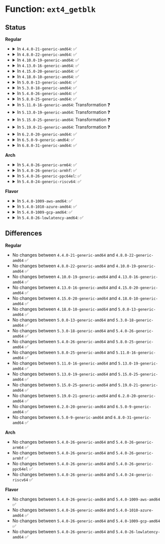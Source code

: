 # Function: <code>ext4_getblk</code>

## Status
<b>Regular</b>
<ul>
<li>
<details>
<summary>In <code>4.4.0-21-generic-amd64</code>: ✅</summary>

```c
struct buffer_head * ext4_getblk(handle_t * handle, struct inode * inode, ext4_lblk_t block, int map_flags)
```

```json
{
  "name": "ext4_getblk",
  "collision_type": "Unique Global",
  "inline_type": "No",
  "funcs": [
    {
      "addr": 18446744071581570576,
      "name": "ext4_getblk",
      "external": true,
      "loc": "fs/ext4/inode.c:755",
      "file": "fs/ext4/inode.c",
      "inline": "seen, unknown",
      "caller_inline": [],
      "caller_func": [
        "fs/ext4/inode.c:ext4_bread",
        "fs/ext4/namei.c:ext4_find_entry"
      ]
    }
  ],
  "symbols": [
    {
      "addr": 18446744071581570576,
      "name": "ext4_getblk",
      "section": ".text",
      "bind": "STB_GLOBAL",
      "size": 387
    }
  ]
}
```
</details>
</li>
<li>
<details>
<summary>In <code>4.8.0-22-generic-amd64</code>: ✅</summary>

```c
struct buffer_head * ext4_getblk(handle_t * handle, struct inode * inode, ext4_lblk_t block, int map_flags)
```

```json
{
  "name": "ext4_getblk",
  "collision_type": "Unique Global",
  "inline_type": "No",
  "funcs": [
    {
      "addr": 18446744071581756544,
      "name": "ext4_getblk",
      "external": true,
      "loc": "fs/ext4/inode.c:923",
      "file": "fs/ext4/inode.c",
      "inline": "seen, unknown",
      "caller_inline": [],
      "caller_func": [
        "fs/ext4/inode.c:ext4_bread",
        "fs/ext4/namei.c:ext4_find_entry"
      ]
    }
  ],
  "symbols": [
    {
      "addr": 18446744071581756544,
      "name": "ext4_getblk",
      "section": ".text",
      "bind": "STB_GLOBAL",
      "size": 394
    }
  ]
}
```
</details>
</li>
<li>
<details>
<summary>In <code>4.10.0-19-generic-amd64</code>: ✅</summary>

```c
struct buffer_head * ext4_getblk(handle_t * handle, struct inode * inode, ext4_lblk_t block, int map_flags)
```

```json
{
  "name": "ext4_getblk",
  "collision_type": "Unique Global",
  "inline_type": "No",
  "funcs": [
    {
      "addr": 18446744071581845360,
      "name": "ext4_getblk",
      "external": true,
      "loc": "fs/ext4/inode.c:937",
      "file": "fs/ext4/inode.c",
      "inline": "seen, unknown",
      "caller_inline": [],
      "caller_func": [
        "fs/ext4/inode.c:ext4_bread",
        "fs/ext4/namei.c:ext4_find_entry"
      ]
    }
  ],
  "symbols": [
    {
      "addr": 18446744071581845360,
      "name": "ext4_getblk",
      "section": ".text",
      "bind": "STB_GLOBAL",
      "size": 394
    }
  ]
}
```
</details>
</li>
<li>
<details>
<summary>In <code>4.13.0-16-generic-amd64</code>: ✅</summary>

```c
struct buffer_head * ext4_getblk(handle_t * handle, struct inode * inode, ext4_lblk_t block, int map_flags)
```

```json
{
  "name": "ext4_getblk",
  "collision_type": "Unique Global",
  "inline_type": "No",
  "funcs": [
    {
      "addr": 18446744071581994688,
      "name": "ext4_getblk",
      "external": true,
      "loc": "fs/ext4/inode.c:943",
      "file": "fs/ext4/inode.c",
      "inline": "seen, unknown",
      "caller_inline": [],
      "caller_func": [
        "fs/ext4/inode.c:ext4_bread_batch",
        "fs/ext4/inode.c:ext4_bread",
        "fs/ext4/xattr.c:ext4_xattr_set_entry"
      ]
    }
  ],
  "symbols": [
    {
      "addr": 18446744071581994688,
      "name": "ext4_getblk",
      "section": ".text",
      "bind": "STB_GLOBAL",
      "size": 392
    }
  ]
}
```
</details>
</li>
<li>
<details>
<summary>In <code>4.15.0-20-generic-amd64</code>: ✅</summary>

```c
struct buffer_head * ext4_getblk(handle_t * handle, struct inode * inode, ext4_lblk_t block, int map_flags)
```

```json
{
  "name": "ext4_getblk",
  "collision_type": "Unique Global",
  "inline_type": "No",
  "funcs": [
    {
      "addr": 18446744071582144624,
      "name": "ext4_getblk",
      "external": true,
      "loc": "fs/ext4/inode.c:953",
      "file": "fs/ext4/inode.c",
      "inline": "seen, unknown",
      "caller_inline": [],
      "caller_func": [
        "fs/ext4/inode.c:ext4_bread_batch",
        "fs/ext4/inode.c:ext4_bread",
        "fs/ext4/xattr.c:ext4_xattr_set_entry"
      ]
    }
  ],
  "symbols": [
    {
      "addr": 18446744071582144624,
      "name": "ext4_getblk",
      "section": ".text",
      "bind": "STB_GLOBAL",
      "size": 392
    }
  ]
}
```
</details>
</li>
<li>
<details>
<summary>In <code>4.18.0-10-generic-amd64</code>: ✅</summary>

```c
struct buffer_head * ext4_getblk(handle_t * handle, struct inode * inode, ext4_lblk_t block, int map_flags)
```

```json
{
  "name": "ext4_getblk",
  "collision_type": "Unique Global",
  "inline_type": "No",
  "funcs": [
    {
      "addr": 18446744071582333696,
      "name": "ext4_getblk",
      "external": true,
      "loc": "fs/ext4/inode.c:954",
      "file": "fs/ext4/inode.c",
      "inline": "seen, unknown",
      "caller_inline": [],
      "caller_func": [
        "fs/ext4/inode.c:ext4_bread_batch",
        "fs/ext4/inode.c:ext4_bread",
        "fs/ext4/xattr.c:ext4_xattr_inode_lookup_create"
      ]
    }
  ],
  "symbols": [
    {
      "addr": 18446744071582333696,
      "name": "ext4_getblk",
      "section": ".text",
      "bind": "STB_GLOBAL",
      "size": 398
    }
  ]
}
```
</details>
</li>
<li>
<details>
<summary>In <code>5.0.0-13-generic-amd64</code>: ✅</summary>

```c
struct buffer_head * ext4_getblk(handle_t * handle, struct inode * inode, ext4_lblk_t block, int map_flags)
```

```json
{
  "name": "ext4_getblk",
  "collision_type": "Unique Global",
  "inline_type": "No",
  "funcs": [
    {
      "addr": 18446744071582432320,
      "name": "ext4_getblk",
      "external": true,
      "loc": "fs/ext4/inode.c:954",
      "file": "fs/ext4/inode.c",
      "inline": "seen, unknown",
      "caller_inline": [],
      "caller_func": [
        "fs/ext4/inode.c:ext4_bread_batch",
        "fs/ext4/inode.c:ext4_bread",
        "fs/ext4/xattr.c:ext4_xattr_inode_lookup_create"
      ]
    }
  ],
  "symbols": [
    {
      "addr": 18446744071582432320,
      "name": "ext4_getblk",
      "section": ".text",
      "bind": "STB_GLOBAL",
      "size": 398
    }
  ]
}
```
</details>
</li>
<li>
<details>
<summary>In <code>5.3.0-18-generic-amd64</code>: ✅</summary>

```c
struct buffer_head * ext4_getblk(handle_t * handle, struct inode * inode, ext4_lblk_t block, int map_flags)
```

```json
{
  "name": "ext4_getblk",
  "collision_type": "Unique Global",
  "inline_type": "No",
  "funcs": [
    {
      "addr": 18446744071582601680,
      "name": "ext4_getblk",
      "external": true,
      "loc": "fs/ext4/inode.c:962",
      "file": "fs/ext4/inode.c",
      "inline": "seen, unknown",
      "caller_inline": [],
      "caller_func": [
        "fs/ext4/inode.c:ext4_bread_batch",
        "fs/ext4/inode.c:ext4_bread",
        "fs/ext4/xattr.c:ext4_xattr_inode_lookup_create"
      ]
    }
  ],
  "symbols": [
    {
      "addr": 18446744071582601680,
      "name": "ext4_getblk",
      "section": ".text",
      "bind": "STB_GLOBAL",
      "size": 419
    }
  ]
}
```
</details>
</li>
<li>
<details>
<summary>In <code>5.4.0-26-generic-amd64</code>: ✅</summary>

```c
struct buffer_head * ext4_getblk(handle_t * handle, struct inode * inode, ext4_lblk_t block, int map_flags)
```

```json
{
  "name": "ext4_getblk",
  "collision_type": "Unique Global",
  "inline_type": "No",
  "funcs": [
    {
      "addr": 18446744071582702432,
      "name": "ext4_getblk",
      "external": true,
      "loc": "fs/ext4/inode.c:971",
      "file": "fs/ext4/inode.c",
      "inline": "seen, unknown",
      "caller_inline": [],
      "caller_func": [
        "fs/ext4/inode.c:ext4_bread_batch",
        "fs/ext4/inode.c:ext4_bread",
        "fs/ext4/xattr.c:ext4_xattr_inode_lookup_create"
      ]
    }
  ],
  "symbols": [
    {
      "addr": 18446744071582702432,
      "name": "ext4_getblk",
      "section": ".text",
      "bind": "STB_GLOBAL",
      "size": 419
    }
  ]
}
```
</details>
</li>
<li>
<details>
<summary>In <code>5.8.0-25-generic-amd64</code>: ✅</summary>

```c
struct buffer_head * ext4_getblk(handle_t * handle, struct inode * inode, ext4_lblk_t block, int map_flags)
```

```json
{
  "name": "ext4_getblk",
  "collision_type": "Unique Global",
  "inline_type": "No",
  "funcs": [
    {
      "addr": 18446744071583013680,
      "name": "ext4_getblk",
      "external": true,
      "loc": "fs/ext4/inode.c:820",
      "file": "fs/ext4/inode.c",
      "inline": "seen, unknown",
      "caller_inline": [],
      "caller_func": [
        "fs/ext4/inode.c:ext4_bread_batch",
        "fs/ext4/inode.c:ext4_bread",
        "fs/ext4/xattr.c:ext4_xattr_inode_write"
      ]
    }
  ],
  "symbols": [
    {
      "addr": 18446744071583013680,
      "name": "ext4_getblk",
      "section": ".text",
      "bind": "STB_GLOBAL",
      "size": 419
    }
  ]
}
```
</details>
</li>
<li>
<details>
<summary>In <code>5.11.0-16-generic-amd64</code>: Transformation ❓</summary>

```c
struct buffer_head * ext4_getblk(handle_t * handle, struct inode * inode, ext4_lblk_t block, int map_flags)
```

```json
{
  "name": "ext4_getblk",
  "collision_type": "Unique Global",
  "inline_type": "No",
  "funcs": [
    {
      "addr": 0,
      "name": "ext4_getblk",
      "external": true,
      "loc": "fs/ext4/inode.c:834",
      "file": "fs/ext4/inode.c",
      "inline": "seen, unknown",
      "caller_inline": [],
      "caller_func": [
        "fs/ext4/inode.c:ext4_bread_batch",
        "fs/ext4/inode.c:ext4_bread",
        "fs/ext4/xattr.c:ext4_xattr_inode_write"
      ]
    }
  ],
  "symbols": [
    {
      "addr": 18446744071591347151,
      "name": "ext4_getblk.cold",
      "section": ".text",
      "bind": "STB_LOCAL",
      "size": 120
    },
    {
      "addr": 18446744071583088976,
      "name": "ext4_getblk",
      "section": ".text",
      "bind": "STB_GLOBAL",
      "size": 466
    }
  ]
}
```
</details>
</li>
<li>
<details>
<summary>In <code>5.13.0-19-generic-amd64</code>: Transformation ❓</summary>

```c
struct buffer_head * ext4_getblk(handle_t * handle, struct inode * inode, ext4_lblk_t block, int map_flags)
```

```json
{
  "name": "ext4_getblk",
  "collision_type": "Unique Global",
  "inline_type": "No",
  "funcs": [
    {
      "addr": 0,
      "name": "ext4_getblk",
      "external": true,
      "loc": "fs/ext4/inode.c:835",
      "file": "fs/ext4/inode.c",
      "inline": "seen, unknown",
      "caller_inline": [],
      "caller_func": [
        "fs/ext4/inode.c:ext4_bread_batch",
        "fs/ext4/inode.c:ext4_bread",
        "fs/ext4/xattr.c:ext4_xattr_inode_write"
      ]
    }
  ],
  "symbols": [
    {
      "addr": 18446744071591289978,
      "name": "ext4_getblk.cold",
      "section": ".text",
      "bind": "STB_LOCAL",
      "size": 120
    },
    {
      "addr": 18446744071583113936,
      "name": "ext4_getblk",
      "section": ".text",
      "bind": "STB_GLOBAL",
      "size": 465
    }
  ]
}
```
</details>
</li>
<li>
<details>
<summary>In <code>5.15.0-25-generic-amd64</code>: Transformation ❓</summary>

```c
struct buffer_head * ext4_getblk(handle_t * handle, struct inode * inode, ext4_lblk_t block, int map_flags)
```

```json
{
  "name": "ext4_getblk",
  "collision_type": "Unique Global",
  "inline_type": "No",
  "funcs": [
    {
      "addr": 0,
      "name": "ext4_getblk",
      "external": true,
      "loc": "fs/ext4/inode.c:835",
      "file": "fs/ext4/inode.c",
      "inline": "seen, unknown",
      "caller_inline": [],
      "caller_func": [
        "fs/ext4/inode.c:ext4_bread_batch",
        "fs/ext4/inode.c:ext4_bread",
        "fs/ext4/xattr.c:ext4_xattr_inode_write"
      ]
    }
  ],
  "symbols": [
    {
      "addr": 18446744071592258798,
      "name": "ext4_getblk.cold",
      "section": ".text",
      "bind": "STB_LOCAL",
      "size": 120
    },
    {
      "addr": 18446744071583453360,
      "name": "ext4_getblk",
      "section": ".text",
      "bind": "STB_GLOBAL",
      "size": 475
    }
  ]
}
```
</details>
</li>
<li>
<details>
<summary>In <code>5.19.0-21-generic-amd64</code>: Transformation ❓</summary>

```c
struct buffer_head * ext4_getblk(handle_t * handle, struct inode * inode, ext4_lblk_t block, int map_flags)
```

```json
{
  "name": "ext4_getblk",
  "collision_type": "Unique Global",
  "inline_type": "No",
  "funcs": [
    {
      "addr": 0,
      "name": "ext4_getblk",
      "external": true,
      "loc": "fs/ext4/inode.c:843",
      "file": "fs/ext4/inode.c",
      "inline": "seen, unknown",
      "caller_inline": [],
      "caller_func": [
        "fs/ext4/inode.c:ext4_bread_batch",
        "fs/ext4/inode.c:ext4_bread",
        "fs/ext4/symlink.c:ext4_get_link",
        "fs/ext4/xattr.c:ext4_xattr_inode_write"
      ]
    }
  ],
  "symbols": [
    {
      "addr": 18446744071594040170,
      "name": "ext4_getblk.cold",
      "section": ".text",
      "bind": "STB_LOCAL",
      "size": 160
    },
    {
      "addr": 18446744071583975856,
      "name": "ext4_getblk",
      "section": ".text",
      "bind": "STB_GLOBAL",
      "size": 565
    }
  ]
}
```
</details>
</li>
<li>
<details>
<summary>In <code>6.2.0-20-generic-amd64</code>: ✅</summary>

```c
struct buffer_head * ext4_getblk(handle_t * handle, struct inode * inode, ext4_lblk_t block, int map_flags)
```

```json
{
  "name": "ext4_getblk",
  "collision_type": "Unique Global",
  "inline_type": "No",
  "funcs": [
    {
      "addr": 18446744071584603952,
      "name": "ext4_getblk",
      "external": true,
      "loc": "fs/ext4/inode.c:849",
      "file": "fs/ext4/inode.c",
      "inline": "seen, unknown",
      "caller_inline": [],
      "caller_func": [
        "fs/ext4/inode.c:ext4_bread_batch",
        "fs/ext4/inode.c:ext4_bread",
        "fs/ext4/symlink.c:ext4_get_link",
        "fs/ext4/xattr.c:ext4_xattr_inode_write"
      ]
    }
  ],
  "symbols": [
    {
      "addr": 18446744071584603952,
      "name": "ext4_getblk",
      "section": ".text",
      "bind": "STB_GLOBAL",
      "size": 732
    }
  ]
}
```
</details>
</li>
<li>
<details>
<summary>In <code>6.5.0-9-generic-amd64</code>: ✅</summary>

```c
struct buffer_head * ext4_getblk(handle_t * handle, struct inode * inode, ext4_lblk_t block, int map_flags)
```

```json
{
  "name": "ext4_getblk",
  "collision_type": "Unique Global",
  "inline_type": "No",
  "funcs": [
    {
      "addr": 18446744071584830000,
      "name": "ext4_getblk",
      "external": true,
      "loc": "fs/ext4/inode.c:804",
      "file": "fs/ext4/inode.c",
      "inline": "seen, unknown",
      "caller_inline": [],
      "caller_func": [
        "fs/ext4/inode.c:ext4_bread_batch",
        "fs/ext4/inode.c:ext4_bread",
        "fs/ext4/symlink.c:ext4_get_link",
        "fs/ext4/xattr.c:ext4_xattr_inode_write"
      ]
    }
  ],
  "symbols": [
    {
      "addr": 18446744071584830000,
      "name": "ext4_getblk",
      "section": ".text",
      "bind": "STB_GLOBAL",
      "size": 732
    }
  ]
}
```
</details>
</li>
<li>
<details>
<summary>In <code>6.8.0-31-generic-amd64</code>: ✅</summary>

```c
struct buffer_head * ext4_getblk(handle_t * handle, struct inode * inode, ext4_lblk_t block, int map_flags)
```

```json
{
  "name": "ext4_getblk",
  "collision_type": "Unique Global",
  "inline_type": "No",
  "funcs": [
    {
      "addr": 18446744071585062864,
      "name": "ext4_getblk",
      "external": true,
      "loc": "fs/ext4/inode.c:818",
      "file": "fs/ext4/inode.c",
      "inline": "seen, unknown",
      "caller_inline": [],
      "caller_func": [
        "fs/ext4/inode.c:ext4_bread_batch",
        "fs/ext4/inode.c:ext4_bread",
        "fs/ext4/symlink.c:ext4_get_link",
        "fs/ext4/xattr.c:ext4_xattr_inode_write"
      ]
    }
  ],
  "symbols": [
    {
      "addr": 18446744071585062864,
      "name": "ext4_getblk",
      "section": ".text",
      "bind": "STB_GLOBAL",
      "size": 747
    }
  ]
}
```
</details>
</li>
</ul>
<b>Arch</b>
<ul>
<li>
<details>
<summary>In <code>5.4.0-26-generic-arm64</code>: ✅</summary>

```c
struct buffer_head * ext4_getblk(handle_t * handle, struct inode * inode, ext4_lblk_t block, int map_flags)
```

```json
{
  "name": "ext4_getblk",
  "collision_type": "Unique Global",
  "inline_type": "No",
  "funcs": [
    {
      "addr": 18446603336494359536,
      "name": "ext4_getblk",
      "external": true,
      "loc": "fs/ext4/inode.c:971",
      "file": "fs/ext4/inode.c",
      "inline": "seen, unknown",
      "caller_inline": [],
      "caller_func": [
        "fs/ext4/inode.c:ext4_bread_batch",
        "fs/ext4/inode.c:ext4_bread",
        "fs/ext4/xattr.c:ext4_xattr_inode_lookup_create"
      ]
    }
  ],
  "symbols": [
    {
      "addr": 18446603336494359536,
      "name": "ext4_getblk",
      "section": ".text",
      "bind": "STB_GLOBAL",
      "size": 464
    }
  ]
}
```
</details>
</li>
<li>
<details>
<summary>In <code>5.4.0-26-generic-armhf</code>: ✅</summary>

```c
struct buffer_head * ext4_getblk(handle_t * handle, struct inode * inode, ext4_lblk_t block, int map_flags)
```

```json
{
  "name": "ext4_getblk",
  "collision_type": "Unique Global",
  "inline_type": "No",
  "funcs": [
    {
      "addr": 3227793624,
      "name": "ext4_getblk",
      "external": true,
      "loc": "fs/ext4/inode.c:971",
      "file": "fs/ext4/inode.c",
      "inline": "seen, unknown",
      "caller_inline": [],
      "caller_func": [
        "fs/ext4/inode.c:ext4_bread_batch",
        "fs/ext4/inode.c:ext4_bread",
        "fs/ext4/xattr.c:ext4_xattr_inode_write"
      ]
    }
  ],
  "symbols": [
    {
      "addr": 3227793624,
      "name": "ext4_getblk",
      "section": ".text",
      "bind": "STB_GLOBAL",
      "size": 468
    }
  ]
}
```
</details>
</li>
<li>
<details>
<summary>In <code>5.4.0-26-generic-ppc64el</code>: ✅</summary>

```c
struct buffer_head * ext4_getblk(handle_t * handle, struct inode * inode, ext4_lblk_t block, int map_flags)
```

```json
{
  "name": "ext4_getblk",
  "collision_type": "Unique Global",
  "inline_type": "No",
  "funcs": [
    {
      "addr": 13835058055288090112,
      "name": "ext4_getblk",
      "external": true,
      "loc": "fs/ext4/inode.c:971",
      "file": "fs/ext4/inode.c",
      "inline": "seen, unknown",
      "caller_inline": [],
      "caller_func": [
        "fs/ext4/inode.c:ext4_bread_batch",
        "fs/ext4/inode.c:ext4_bread",
        "fs/ext4/xattr.c:ext4_xattr_inode_lookup_create"
      ]
    }
  ],
  "symbols": [
    {
      "addr": 13835058055288090112,
      "name": "ext4_getblk",
      "section": ".text",
      "bind": "STB_GLOBAL",
      "size": 632
    }
  ]
}
```
</details>
</li>
<li>
<details>
<summary>In <code>5.4.0-24-generic-riscv64</code>: ✅</summary>

```c
struct buffer_head * ext4_getblk(handle_t * handle, struct inode * inode, ext4_lblk_t block, int map_flags)
```

```json
{
  "name": "ext4_getblk",
  "collision_type": "Unique Global",
  "inline_type": "No",
  "funcs": [
    {
      "addr": 18446743936273788444,
      "name": "ext4_getblk",
      "external": true,
      "loc": "fs/ext4/inode.c:971",
      "file": "fs/ext4/inode.c",
      "inline": "seen, unknown",
      "caller_inline": [],
      "caller_func": [
        "fs/ext4/inode.c:ext4_bread_batch",
        "fs/ext4/inode.c:ext4_bread",
        "fs/ext4/xattr.c:ext4_xattr_inode_lookup_create"
      ]
    }
  ],
  "symbols": [
    {
      "addr": 18446743936273788444,
      "name": "ext4_getblk",
      "section": ".text",
      "bind": "STB_GLOBAL",
      "size": 362
    }
  ]
}
```
</details>
</li>
</ul>
<b>Flavor</b>
<ul>
<li>
<details>
<summary>In <code>5.4.0-1009-aws-amd64</code>: ✅</summary>

```c
struct buffer_head * ext4_getblk(handle_t * handle, struct inode * inode, ext4_lblk_t block, int map_flags)
```

```json
{
  "name": "ext4_getblk",
  "collision_type": "Unique Global",
  "inline_type": "No",
  "funcs": [
    {
      "addr": 18446744071582671168,
      "name": "ext4_getblk",
      "external": true,
      "loc": "fs/ext4/inode.c:971",
      "file": "fs/ext4/inode.c",
      "inline": "seen, unknown",
      "caller_inline": [],
      "caller_func": [
        "fs/ext4/inode.c:ext4_bread_batch",
        "fs/ext4/inode.c:ext4_bread",
        "fs/ext4/xattr.c:ext4_xattr_inode_lookup_create"
      ]
    }
  ],
  "symbols": [
    {
      "addr": 18446744071582671168,
      "name": "ext4_getblk",
      "section": ".text",
      "bind": "STB_GLOBAL",
      "size": 419
    }
  ]
}
```
</details>
</li>
<li>
<details>
<summary>In <code>5.4.0-1010-azure-amd64</code>: ✅</summary>

```c
struct buffer_head * ext4_getblk(handle_t * handle, struct inode * inode, ext4_lblk_t block, int map_flags)
```

```json
{
  "name": "ext4_getblk",
  "collision_type": "Unique Global",
  "inline_type": "No",
  "funcs": [
    {
      "addr": 18446744071582608336,
      "name": "ext4_getblk",
      "external": true,
      "loc": "fs/ext4/inode.c:971",
      "file": "fs/ext4/inode.c",
      "inline": "seen, unknown",
      "caller_inline": [],
      "caller_func": [
        "fs/ext4/inode.c:ext4_bread_batch",
        "fs/ext4/inode.c:ext4_bread",
        "fs/ext4/xattr.c:ext4_xattr_inode_lookup_create"
      ]
    }
  ],
  "symbols": [
    {
      "addr": 18446744071582608336,
      "name": "ext4_getblk",
      "section": ".text",
      "bind": "STB_GLOBAL",
      "size": 419
    }
  ]
}
```
</details>
</li>
<li>
<details>
<summary>In <code>5.4.0-1009-gcp-amd64</code>: ✅</summary>

```c
struct buffer_head * ext4_getblk(handle_t * handle, struct inode * inode, ext4_lblk_t block, int map_flags)
```

```json
{
  "name": "ext4_getblk",
  "collision_type": "Unique Global",
  "inline_type": "No",
  "funcs": [
    {
      "addr": 18446744071582661024,
      "name": "ext4_getblk",
      "external": true,
      "loc": "fs/ext4/inode.c:971",
      "file": "fs/ext4/inode.c",
      "inline": "seen, unknown",
      "caller_inline": [],
      "caller_func": [
        "fs/ext4/inode.c:ext4_bread_batch",
        "fs/ext4/inode.c:ext4_bread",
        "fs/ext4/xattr.c:ext4_xattr_inode_lookup_create"
      ]
    }
  ],
  "symbols": [
    {
      "addr": 18446744071582661024,
      "name": "ext4_getblk",
      "section": ".text",
      "bind": "STB_GLOBAL",
      "size": 419
    }
  ]
}
```
</details>
</li>
<li>
<details>
<summary>In <code>5.4.0-26-lowlatency-amd64</code>: ✅</summary>

```c
struct buffer_head * ext4_getblk(handle_t * handle, struct inode * inode, ext4_lblk_t block, int map_flags)
```

```json
{
  "name": "ext4_getblk",
  "collision_type": "Unique Global",
  "inline_type": "No",
  "funcs": [
    {
      "addr": 18446744071582744720,
      "name": "ext4_getblk",
      "external": true,
      "loc": "fs/ext4/inode.c:971",
      "file": "fs/ext4/inode.c",
      "inline": "seen, unknown",
      "caller_inline": [],
      "caller_func": [
        "fs/ext4/inode.c:ext4_bread_batch",
        "fs/ext4/inode.c:ext4_bread",
        "fs/ext4/xattr.c:ext4_xattr_inode_lookup_create"
      ]
    }
  ],
  "symbols": [
    {
      "addr": 18446744071582744720,
      "name": "ext4_getblk",
      "section": ".text",
      "bind": "STB_GLOBAL",
      "size": 413
    }
  ]
}
```
</details>
</li>
</ul>

## Differences
<b>Regular</b>
<ul>
<li>
No changes between <code>4.4.0-21-generic-amd64</code> and <code>4.8.0-22-generic-amd64</code> ✅
</li>
<li>
No changes between <code>4.8.0-22-generic-amd64</code> and <code>4.10.0-19-generic-amd64</code> ✅
</li>
<li>
No changes between <code>4.10.0-19-generic-amd64</code> and <code>4.13.0-16-generic-amd64</code> ✅
</li>
<li>
No changes between <code>4.13.0-16-generic-amd64</code> and <code>4.15.0-20-generic-amd64</code> ✅
</li>
<li>
No changes between <code>4.15.0-20-generic-amd64</code> and <code>4.18.0-10-generic-amd64</code> ✅
</li>
<li>
No changes between <code>4.18.0-10-generic-amd64</code> and <code>5.0.0-13-generic-amd64</code> ✅
</li>
<li>
No changes between <code>5.0.0-13-generic-amd64</code> and <code>5.3.0-18-generic-amd64</code> ✅
</li>
<li>
No changes between <code>5.3.0-18-generic-amd64</code> and <code>5.4.0-26-generic-amd64</code> ✅
</li>
<li>
No changes between <code>5.4.0-26-generic-amd64</code> and <code>5.8.0-25-generic-amd64</code> ✅
</li>
<li>
No changes between <code>5.8.0-25-generic-amd64</code> and <code>5.11.0-16-generic-amd64</code> ✅
</li>
<li>
No changes between <code>5.11.0-16-generic-amd64</code> and <code>5.13.0-19-generic-amd64</code> ✅
</li>
<li>
No changes between <code>5.13.0-19-generic-amd64</code> and <code>5.15.0-25-generic-amd64</code> ✅
</li>
<li>
No changes between <code>5.15.0-25-generic-amd64</code> and <code>5.19.0-21-generic-amd64</code> ✅
</li>
<li>
No changes between <code>5.19.0-21-generic-amd64</code> and <code>6.2.0-20-generic-amd64</code> ✅
</li>
<li>
No changes between <code>6.2.0-20-generic-amd64</code> and <code>6.5.0-9-generic-amd64</code> ✅
</li>
<li>
No changes between <code>6.5.0-9-generic-amd64</code> and <code>6.8.0-31-generic-amd64</code> ✅
</li>
</ul>
<b>Arch</b>
<ul>
<li>
No changes between <code>5.4.0-26-generic-amd64</code> and <code>5.4.0-26-generic-arm64</code> ✅
</li>
<li>
No changes between <code>5.4.0-26-generic-amd64</code> and <code>5.4.0-26-generic-armhf</code> ✅
</li>
<li>
No changes between <code>5.4.0-26-generic-amd64</code> and <code>5.4.0-26-generic-ppc64el</code> ✅
</li>
<li>
No changes between <code>5.4.0-26-generic-amd64</code> and <code>5.4.0-24-generic-riscv64</code> ✅
</li>
</ul>
<b>Flavor</b>
<ul>
<li>
No changes between <code>5.4.0-26-generic-amd64</code> and <code>5.4.0-1009-aws-amd64</code> ✅
</li>
<li>
No changes between <code>5.4.0-26-generic-amd64</code> and <code>5.4.0-1010-azure-amd64</code> ✅
</li>
<li>
No changes between <code>5.4.0-26-generic-amd64</code> and <code>5.4.0-1009-gcp-amd64</code> ✅
</li>
<li>
No changes between <code>5.4.0-26-generic-amd64</code> and <code>5.4.0-26-lowlatency-amd64</code> ✅
</li>
</ul>
